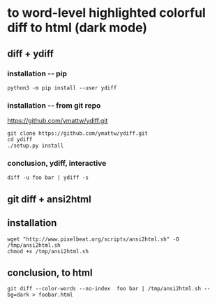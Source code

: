 # to word-level highlighted colorful diff to html (dark mode) 

## diff + ydiff

### installation -- pip 
```
python3 -m pip install --user ydiff
```

### installation -- from git repo
https://github.com/ymattw/ydiff.git
```
git clone https://github.com/ymattw/ydiff.git
cd ydiff
./setup.py install
```

### conclusion, ydiff, interactive 
```
diff -u foo bar | ydiff -s
```

## git diff + ansi2html

## installation
```
wget "http://www.pixelbeat.org/scripts/ansi2html.sh" -O /tmp/ansi2html.sh
chmod +x /tmp/ansi2html.sh
```

## conclusion, to html
```
git diff --color-words --no-index  foo bar | /tmp/ansi2html.sh --bg=dark > foobar.html
```

